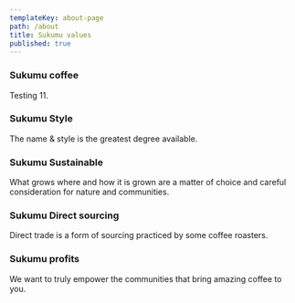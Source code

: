 ```yaml
---
templateKey: about-page
path: /about
title: Sukumu values
published: true
---
```

### Sukumu coffee
Testing 11.

### Sukumu Style
The name & style is the greatest degree available.

### Sukumu Sustainable
What grows where and how it is grown are a matter of choice and careful consideration for nature and communities.

### Sukumu Direct sourcing
Direct trade is a form of sourcing practiced by some coffee roasters. 

### Sukumu profits
We want to truly empower the communities that bring amazing coffee to you.
